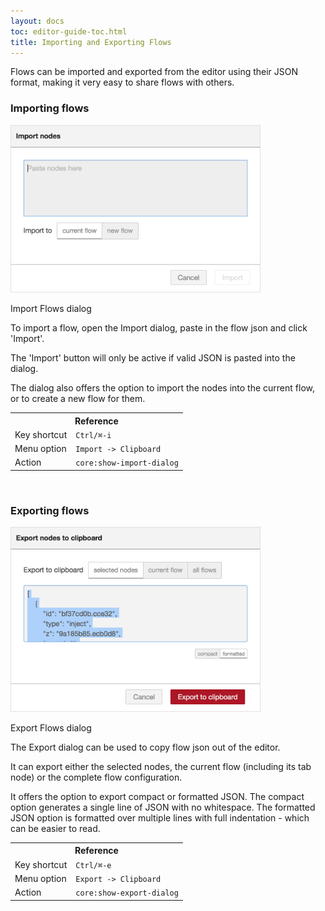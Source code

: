 ```yaml
---
layout: docs
toc: editor-guide-toc.html
title: Importing and Exporting Flows
---
```


Flows can be imported and exported from the editor using their JSON format, making
it very easy to share flows with others.

### Importing flows

<div style="width:400px" class="figure align-right">
  <img src="../images/editor-import.png" alt="Import Flows dialog">
  <p class="caption">Import Flows dialog</p>
</div>

To import a flow, open the Import dialog, paste in the flow json and click 'Import'.

The 'Import' button will only be active if valid JSON is pasted into the dialog.

The dialog also offers the option to import the nodes into the current flow, or
to create a new flow for them.

<table class="action-ref inline">
 <tr><th colspan="2">Reference</th></tr>
 <tr><td>Key shortcut</td><td><code>Ctrl/⌘-i</code></td></tr>
 <tr><td>Menu option</td><td><code>Import -&gt; Clipboard</code></td></tr>
 <tr><td>Action</td><td><code>core:show-import-dialog</code></td></tr>
</table>

<br style="clear:both" />

### Exporting flows

<div style="width:400px" class="figure align-right">
  <img src="../images/editor-export.png" alt="Export Flows dialog">
  <p class="caption">Export Flows dialog</p>
</div>

The Export dialog can be used to copy flow json out of the editor.

It can export either the selected nodes, the current flow (including its tab node)
or the complete flow configuration.

It offers the option to export compact or formatted JSON. The compact option generates
a single line of JSON with no whitespace. The formatted JSON option is formatted
over multiple lines with full indentation - which can be easier to read.

<table class="action-ref inline">
 <tr><th colspan="2">Reference</th></tr>
 <tr><td>Key shortcut</td><td><code>Ctrl/⌘-e</code></td></tr>
 <tr><td>Menu option</td><td><code>Export -&gt; Clipboard</code></td></tr>
 <tr><td>Action</td><td><code>core:show-export-dialog</code></td></tr>
</table>
